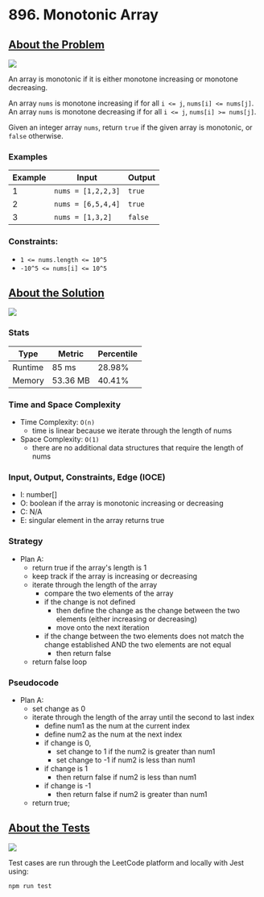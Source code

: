 # 896. Monotonic Array

## <a href='https://leetcode.com/problems/monotonic-array/?envType=daily-question&envId=2023-09-29'>About the Problem</a>

<img src='https://img.shields.io/badge/LeetCode-FFA116.svg?style=for-the-badge&logo=LeetCode&logoColor=white' />

An array is monotonic if it is either monotone increasing or monotone decreasing.

An array `nums` is monotone increasing if for all `i <= j`, `nums[i] <= nums[j]`. An array `nums` is monotone decreasing if for all `i <= j`, `nums[i] >= nums[j]`.

Given an integer array `nums`, return `true` if the given array is monotonic, or `false` otherwise.

### Examples

| Example| Input | Output |
| --- | --- | --- |
| 1 | `nums = [1,2,2,3]` | `true` |
| 2 | `nums = [6,5,4,4]` | `true` |
| 3 | `nums = [1,3,2]` | `false` |

### Constraints:

- `1 <= nums.length <= 10^5`
- `-10^5 <= nums[i] <= 10^5`

## <a href='./isMonotonic.js'>About the Solution</a>

<img src='https://img.shields.io/badge/JavaScript-F7DF1E.svg?style=for-the-badge&logo=JavaScript&logoColor=black' />

### Stats
| Type | Metric | Percentile |
| --- | --- | --- |
| Runtime | 85 ms | 28.98% |
| Memory | 53.36 MB | 40.41% |

### Time and Space Complexity
  - Time Complexity: `O(n)`
    - time is linear because we iterate through the length of nums
  - Space Complexity: `O(1)`
    - there are no additional data structures that require the length of nums

### Input, Output, Constraints, Edge (IOCE)

  - I: number[]
  - O: boolean if the array is monotonic increasing or decreasing
  - C: N/A
  - E: singular element in the array returns true

### Strategy
- Plan A:
  - return true if the array's length is 1
  - keep track if the array is increasing or decreasing
  - iterate through the length of the array
    - compare the two elements of the array
    - if the change is not defined
      - then define the change as the change between the two elements (either increasing or decreasing)
      - move onto the next iteration
    - if the change between the two elements does not match the change established AND the two elements are not equal
      - then return false
  - return false loop

### Pseudocode
- Plan A:
  - set change as 0
  - iterate through the length of the array until the second to last index
    - define num1 as the num at the current index
    - define num2 as the num at the next index
    - if change is 0,
      - set change to 1 if the num2 is greater than num1
      - set change to -1 if num2 is less than num1
    - if change is 1
      - then return false if num2 is less than num1
    - if change is -1
      - then return false if num2 is greater than num1
  - return true;

## <a href='./isMonotonic.test.js'>About the Tests</a>

<img src='https://img.shields.io/badge/Jest-C21325.svg?style=for-the-badge&logo=Jest&logoColor=white' />

Test cases are run through the LeetCode platform and locally with Jest using:
```
npm run test
```